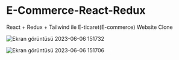 # E-Commerce-React-Redux
 React + Redux + Tailwind ile E-ticaret(E-commerce) Website Clone
 
 ![Ekran görüntüsü 2023-06-06 151732](https://github.com/elaldiaysenur/E-Commerce-React-Redux/assets/84620334/38a4ff39-b59b-49ca-8403-7f0d2b247274)
 
 
![Ekran görüntüsü 2023-06-06 151706](https://github.com/elaldiaysenur/E-Commerce-React-Redux/assets/84620334/3995920d-ae36-4e99-9123-004dd10d14f7)

